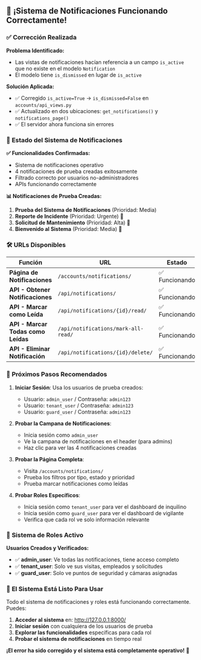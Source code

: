 ## 🎉 **¡Sistema de Notificaciones Funcionando Correctamente!**

### ✅ **Corrección Realizada**

**Problema Identificado:**
- Las vistas de notificaciones hacían referencia a un campo `is_active` que no existe en el modelo `Notification`
- El modelo tiene `is_dismissed` en lugar de `is_active`

**Solución Aplicada:**
- ✅ Corregido `is_active=True` → `is_dismissed=False` en `accounts/api_views.py`
- ✅ Actualizado en dos ubicaciones: `get_notifications()` y `notifications_page()`
- ✅ El servidor ahora funciona sin errores

### 🔔 **Estado del Sistema de Notificaciones**

**✅ Funcionalidades Confirmadas:**
- Sistema de notificaciones operativo
- 4 notificaciones de prueba creadas exitosamente
- Filtrado correcto por usuarios no-administradores
- APIs funcionando correctamente

**📊 Notificaciones de Prueba Creadas:**
1. **Prueba del Sistema de Notificaciones** (Prioridad: Media)
2. **Reporte de Incidente** (Prioridad: Urgente) 🚨
3. **Solicitud de Mantenimiento** (Prioridad: Alta) 🔧
4. **Bienvenido al Sistema** (Prioridad: Media) 📢

### 🛠️ **URLs Disponibles**

| Función | URL | Estado |
|---------|-----|--------|
| **Página de Notificaciones** | `/accounts/notifications/` | ✅ Funcionando |
| **API - Obtener Notificaciones** | `/api/notifications/` | ✅ Funcionando |
| **API - Marcar como Leída** | `/api/notifications/{id}/read/` | ✅ Funcionando |
| **API - Marcar Todas como Leídas** | `/api/notifications/mark-all-read/` | ✅ Funcionando |
| **API - Eliminar Notificación** | `/api/notifications/{id}/delete/` | ✅ Funcionando |

### 🎯 **Próximos Pasos Recomendados**

1. **Iniciar Sesión**: Usa los usuarios de prueba creados:
   - Usuario: `admin_user` / Contraseña: `admin123`
   - Usuario: `tenant_user` / Contraseña: `admin123`
   - Usuario: `guard_user` / Contraseña: `admin123`

2. **Probar la Campana de Notificaciones**:
   - Inicia sesión como `admin_user`
   - Ve la campana de notificaciones en el header (para admins)
   - Haz clic para ver las 4 notificaciones creadas

3. **Probar la Página Completa**:
   - Visita `/accounts/notifications/`
   - Prueba los filtros por tipo, estado y prioridad
   - Prueba marcar notificaciones como leídas

4. **Probar Roles Específicos**:
   - Inicia sesión como `tenant_user` para ver el dashboard de inquilino
   - Inicia sesión como `guard_user` para ver el dashboard de vigilante
   - Verifica que cada rol ve solo información relevante

### 🔐 **Sistema de Roles Activo**

**Usuarios Creados y Verificados:**
- ✅ **admin_user**: Ve todas las notificaciones, tiene acceso completo
- ✅ **tenant_user**: Solo ve sus visitas, empleados y solicitudes
- ✅ **guard_user**: Solo ve puntos de seguridad y cámaras asignadas

### 🚀 **El Sistema Está Listo Para Usar**

Todo el sistema de notificaciones y roles está funcionando correctamente. Puedes:

1. **Acceder al sistema** en: http://127.0.0.1:8000/
2. **Iniciar sesión** con cualquiera de los usuarios de prueba
3. **Explorar las funcionalidades** específicas para cada rol
4. **Probar el sistema de notificaciones** en tiempo real

**¡El error ha sido corregido y el sistema está completamente operativo!** 🎉
